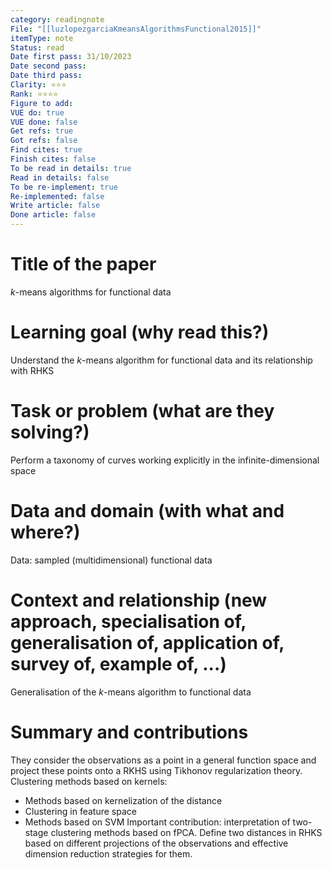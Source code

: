 ```yaml
---
category: readingnote
File: "[[luzlopezgarciaKmeansAlgorithmsFunctional2015]]"
itemType: note
Status: read
Date first pass: 31/10/2023
Date second pass: 
Date third pass: 
Clarity: ⭐️⭐️⭐️
Rank: ⭐️⭐️⭐️⭐️
Figure to add: 
VUE do: true
VUE done: false
Get refs: true
Got refs: false
Find cites: true
Finish cites: false
To be read in details: true
Read in details: false
To be re-implement: true
Re-implemented: false
Write article: false
Done article: false
---
```

# Title of the paper

$k$-means algorithms for functional data

# Learning goal (why read this?)

Understand the $k$-means algorithm for functional data and its relationship with RHKS

# Task or problem (what are they solving?)

Perform a taxonomy of curves working explicitly in the infinite-dimensional space

# Data and domain (with what and where?)

Data: sampled (multidimensional) functional data

# Context and relationship (new approach, specialisation of, generalisation of, application of, survey of, example of, ...)

Generalisation of the $k$-means algorithm to functional data

# Summary and contributions

They consider the observations as a point in a general function space and project these points onto a RKHS using Tikhonov regularization theory.
Clustering methods based on kernels:
* Methods based on kernelization of the distance
* Clustering in feature space
* Methods based on SVM
Important contribution: interpretation of two-stage clustering methods based on fPCA.
Define two distances in RHKS based on different projections of the observations and effective dimension reduction strategies for them.